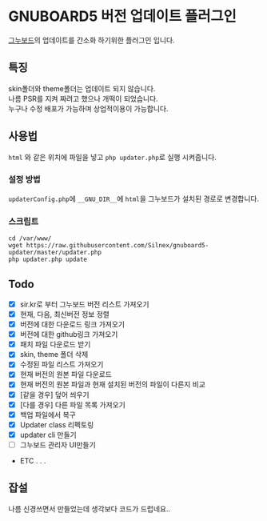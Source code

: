 # GNUBOARD5 버전 업데이트 플러그인
[그누보드](https://sir.kr/main/g5/)의 업데이트를 간소화 하기위한 플러그인 입니다.  

## 특징
skin폴더와 theme폴더는 업데이트 되지 않습니다.  
나름 PSR를 지켜 짜려고 했으나 개떡이 되었습니다.  
누구나 수정 배포가 가능하며 상업적이용이 가능합니다.

## 사용법
`html` 와 같은 위치에 파일을 넣고 `php updater.php`로 실행 시켜줍니다.

### 설정 방법
`updaterConfig.php`에 `__GNU_DIR__`에 `html`을 그누보드가 설치된 경로로 변경합니다.

### 스크립트
```shell
cd /var/www/
wget https://raw.githubusercontent.com/Silnex/gnuboard5-updater/master/updater.php
php updater.php update
```

## Todo
- [x] sir.kr로 부터 그누보드 버전 리스트 가져오기
- [x] 현재, 다음, 최신버전 정보 정렬
- [x] 버전에 대한 다운로드 링크 가져오기
- [x] 버전에 대한 github링크 가져오기
- [x] 패치 파일 다운로드 받기
- [x] skin, theme 폴더 삭제
- [x] 수정된 파일 리스트 가져오기
- [x] 현재 버전의 원본 파일 다운로드
- [x] 현재 버전의 원본 파일과 현재 설치된 버전의 파일이 다른지 비교
- [x] [같을 경우] 덮어 씌우기
- [x] [다를 경우] 다른 파일 목록 가져오기
- [x] 백업 파일에서 복구
- [x] Updater class 리펙토링
- [x] updater cli 만들기
- [ ] 그누보드 관리자 UI만들기
- ETC . . .

## 잡설
나름 신경쓰면서 만들었는데 생각보다 코드가 드럽네요..
